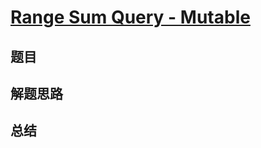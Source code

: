 # [Range Sum Query - Mutable](https://leetcode.com/problems/range-sum-query-mutable/)
## 题目


## 解题思路


## 总结


